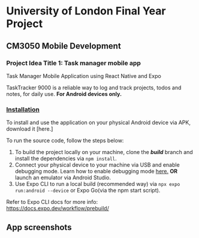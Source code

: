 # University of London Final Year Project
## CM3050 Mobile Development
### Project Idea Title 1: Task manager mobile app

Task Manager Mobile Application using React Native and Expo

TaskTracker 9000 is a reliable way to log and track projects, todos and notes, for daily use.
**For Android devices only.**

### <ins>Installation</ins> <br>
To install and use the application on your physical Android device via APK, download it [here.]

To run the source code, follow the steps below:

1. To build the project locally on your machine, clone the **_build_** branch and install the dependencies via `npm install`.
2. Connect your physical device to your machine via USB and enable debugging mode. Learn how to enable debugging mode [here.](https://www.youtube.com/watch?v=W7nkxS9LMXs) **OR** launch an emulator via Android Studio.
3. Use Expo CLI to run a local build (recommended way) via `npx expo run:android --device` or Expo Go(via the npm start script).

Refer to Expo CLI docs for more info: https://docs.expo.dev/workflow/prebuild/

## App screenshots
